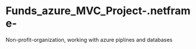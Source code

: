 # Funds_azure_MVC_Project-.netframe-
Non-profit-organization, working with azure piplines and databases
